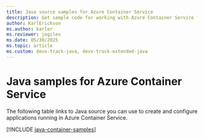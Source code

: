 ```yaml
---
title: Java source samples for Azure Container Service
description: Get sample code for working with Azure Container Service from your Java apps.
author: KarlErickson
ms.author: karler
ms.reviewer: jogiles
ms.date: 05/30/2025
ms.topic: article
ms.custom: devx-track-java, devx-track-extended-java
---
```


# Java samples for Azure Container Service

The following table links to Java source you can use to create and configure applications running in Azure Container Service.

[!INCLUDE [java-container-samples](includes/java-container-samples.md)]
